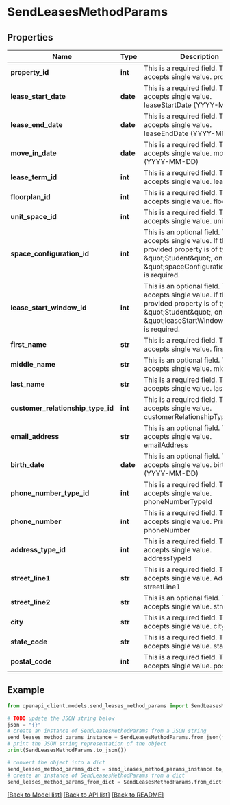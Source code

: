# SendLeasesMethodParams


## Properties

Name | Type | Description | Notes
------------ | ------------- | ------------- | -------------
**property_id** | **int** | This is a required field. This field accepts single value. propertyId | 
**lease_start_date** | **date** | This is a required field. This field accepts single value. leaseStartDate (YYYY-MM-DD) | 
**lease_end_date** | **date** | This is a required field. This field accepts single value. leaseEndDate (YYYY-MM-DD) | 
**move_in_date** | **date** | This is a required field. This field accepts single value. moveInDate (YYYY-MM-DD) | 
**lease_term_id** | **int** | This is a required field. This field accepts single value. leaseTermId | 
**floorplan_id** | **int** | This is a required field. This field accepts single value. floorplanId | 
**unit_space_id** | **int** | This is a required field. This field accepts single value. unitSpaceId | 
**space_configuration_id** | **int** | This is an optional field. This field accepts single value. If the provided property is of type \&quot;Student\&quot;, only then \&quot;spaceConfigurationId\&quot; is required. | [optional] 
**lease_start_window_id** | **int** | This is an optional field. This field accepts single value. If the provided property is of type \&quot;Student\&quot;, only then \&quot;leaseStartWindowId\&quot; is required. | [optional] 
**first_name** | **str** | This is a required field. This field accepts single value. firstName | 
**middle_name** | **str** | This is an optional field. This field accepts single value. middleName | [optional] 
**last_name** | **str** | This is a required field. This field accepts single value. lastName | 
**customer_relationship_type_id** | **int** | This is a required field. This field accepts single value. customerRelationshipTypeId | 
**email_address** | **str** | This is an optional field. This field accepts single value. emailAddress | [optional] 
**birth_date** | **date** | This is an optional field. This field accepts single value. birthDate (YYYY-MM-DD) | [optional] 
**phone_number_type_id** | **int** | This is a required field. This field accepts single value. phoneNumberTypeId | 
**phone_number** | **int** | This is a required field. This field accepts single value. Primary phoneNumber | 
**address_type_id** | **int** | This is a required field. This field accepts single value. addressTypeId | 
**street_line1** | **str** | This is a required field. This field accepts single value. Address streetLine1 | 
**street_line2** | **str** | This is an optional field. This field accepts single value. streetLine2 | [optional] 
**city** | **str** | This is a required field. This field accepts single value. city | 
**state_code** | **str** | This is a required field. This field accepts single value. stateCode | 
**postal_code** | **int** | This is a required field. This field accepts single value. postalCode | 

## Example

```python
from openapi_client.models.send_leases_method_params import SendLeasesMethodParams

# TODO update the JSON string below
json = "{}"
# create an instance of SendLeasesMethodParams from a JSON string
send_leases_method_params_instance = SendLeasesMethodParams.from_json(json)
# print the JSON string representation of the object
print(SendLeasesMethodParams.to_json())

# convert the object into a dict
send_leases_method_params_dict = send_leases_method_params_instance.to_dict()
# create an instance of SendLeasesMethodParams from a dict
send_leases_method_params_from_dict = SendLeasesMethodParams.from_dict(send_leases_method_params_dict)
```
[[Back to Model list]](../README.md#documentation-for-models) [[Back to API list]](../README.md#documentation-for-api-endpoints) [[Back to README]](../README.md)


